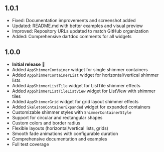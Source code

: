 ## 1.0.1

* Fixed: Documentation improvements and screenshot added
* Updated: README.md with better examples and visual preview
* Improved: Repository URLs updated to match GitHub organization
* Added: Comprehensive dartdoc comments for all widgets

## 1.0.0

* **Initial release** 🎉
* Added `AppShimmerContainer` widget for single shimmer containers
* Added `AppShimmerContainerList` widget for horizontal/vertical shimmer lists
* Added `AppShimmerListTile` widget for ListTile shimmer effects
* Added `AppShimmerListTileListView` widget for ListView with shimmer tiles
* Added `AppShimmerGrid` widget for grid layout shimmer effects
* Added `SkeletonContainerExpanded` widget for expanded containers
* Customizable shimmer styles with `ShimmerContainerStyle`
* Support for circular and rectangular shapes
* Custom colors and border radius
* Flexible layouts (horizontal/vertical lists, grids)
* Smooth fade animations with configurable duration
* Comprehensive documentation and examples
* Full test coverage
